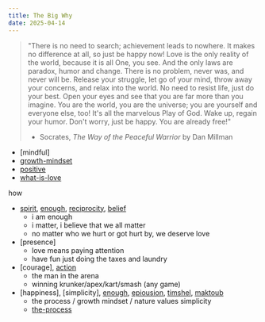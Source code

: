 ```yaml
---
title: The Big Why
date: 2025-04-14
---
```


> "There is no need to search; achievement leads to nowhere. It makes no difference at all, so just be happy now! Love is the only reality of the world, because it is all One, you see. And the only laws are paradox, humor and change. There is no problem, never was, and never will be. Release your struggle, let go of your mind, throw away your concerns, and relax into the world. No need to resist life, just do your best. Open your eyes and see that you are far more than you imagine. You are the world, you are the universe; you are yourself and everyone else, too! It's all the marvelous Play of God. Wake up, regain your humor. Don't worry, just be happy. You are already free!"
> - Socrates, *The Way of the Peaceful Warrior* by Dan Millman


- [mindful]
- [growth-mindset](/growth-mindset)
- [positive](/positive) 
- [what-is-love](/what-is-love)

how
- [spirit](/spirit), [enough](/enough), [reciprocity](/reciprocity), [belief](/belief)
	- i am enough
	- i matter, i believe that we all matter
	- no matter who we hurt or got hurt by, we deserve love
- [presence]
	- love means paying attention
	- have fun just doing the taxes and laundry
- [courage], [action](/action)
	- the man in the arena
	- winning krunker/apex/kart/smash (any game)
- [happiness], [simplicity], [enough](/enough), [epiousion](/epiousion), [timshel](/timshel), [maktoub](/maktoub)
	- the process / growth mindset / nature values simplicity
	- [the-process](/the-process)